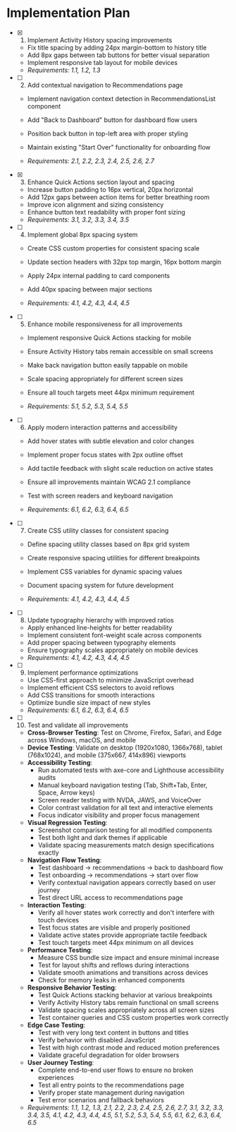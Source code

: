 # Implementation Plan

- [x] 1. Implement Activity History spacing improvements


  - Fix title spacing by adding 24px margin-bottom to history title
  - Add 8px gaps between tab buttons for better visual separation
  - Implement responsive tab layout for mobile devices
  - _Requirements: 1.1, 1.2, 1.3_




- [ ] 2. Add contextual navigation to Recommendations page
  - Implement navigation context detection in RecommendationsList component
  - Add "Back to Dashboard" button for dashboard flow users


  - Position back button in top-left area with proper styling
  - Maintain existing "Start Over" functionality for onboarding flow
  - _Requirements: 2.1, 2.2, 2.3, 2.4, 2.5, 2.6, 2.7_

- [x] 3. Enhance Quick Actions section layout and spacing


  - Increase button padding to 16px vertical, 20px horizontal
  - Add 12px gaps between action items for better breathing room
  - Improve icon alignment and sizing consistency
  - Enhance button text readability with proper font sizing
  - _Requirements: 3.1, 3.2, 3.3, 3.4, 3.5_



- [ ] 4. Implement global 8px spacing system
  - Create CSS custom properties for consistent spacing scale
  - Update section headers with 32px top margin, 16px bottom margin
  - Apply 24px internal padding to card components
  - Add 40px spacing between major sections


  - _Requirements: 4.1, 4.2, 4.3, 4.4, 4.5_

- [ ] 5. Enhance mobile responsiveness for all improvements
  - Implement responsive Quick Actions stacking for mobile
  - Ensure Activity History tabs remain accessible on small screens
  - Make back navigation button easily tappable on mobile

  - Scale spacing appropriately for different screen sizes
  - Ensure all touch targets meet 44px minimum requirement
  - _Requirements: 5.1, 5.2, 5.3, 5.4, 5.5_

- [ ] 6. Apply modern interaction patterns and accessibility
  - Add hover states with subtle elevation and color changes

  - Implement proper focus states with 2px outline offset
  - Add tactile feedback with slight scale reduction on active states
  - Ensure all improvements maintain WCAG 2.1 compliance
  - Test with screen readers and keyboard navigation
  - _Requirements: 6.1, 6.2, 6.3, 6.4, 6.5_



- [ ] 7. Create CSS utility classes for consistent spacing
  - Define spacing utility classes based on 8px grid system
  - Create responsive spacing utilities for different breakpoints
  - Implement CSS variables for dynamic spacing values
  - Document spacing system for future development



  - _Requirements: 4.1, 4.2, 4.3, 4.4, 4.5_

- [ ] 8. Update typography hierarchy with improved ratios
  - Apply enhanced line-heights for better readability
  - Implement consistent font-weight scale across components
  - Add proper spacing between typography elements
  - Ensure typography scales appropriately on mobile devices
  - _Requirements: 4.1, 4.2, 4.3, 4.4, 4.5_

- [ ] 9. Implement performance optimizations
  - Use CSS-first approach to minimize JavaScript overhead
  - Implement efficient CSS selectors to avoid reflows
  - Add CSS transitions for smooth interactions
  - Optimize bundle size impact of new styles
  - _Requirements: 6.1, 6.2, 6.3, 6.4, 6.5_

- [ ] 10. Test and validate all improvements
  - **Cross-Browser Testing**: Test on Chrome, Firefox, Safari, and Edge across Windows, macOS, and mobile
  - **Device Testing**: Validate on desktop (1920x1080, 1366x768), tablet (768x1024), and mobile (375x667, 414x896) viewports
  - **Accessibility Testing**: 
    - Run automated tests with axe-core and Lighthouse accessibility audits
    - Manual keyboard navigation testing (Tab, Shift+Tab, Enter, Space, Arrow keys)
    - Screen reader testing with NVDA, JAWS, and VoiceOver
    - Color contrast validation for all text and interactive elements
    - Focus indicator visibility and proper focus management
  - **Visual Regression Testing**: 
    - Screenshot comparison testing for all modified components
    - Test both light and dark themes if applicable
    - Validate spacing measurements match design specifications exactly
  - **Navigation Flow Testing**:
    - Test dashboard → recommendations → back to dashboard flow
    - Test onboarding → recommendations → start over flow
    - Verify contextual navigation appears correctly based on user journey
    - Test direct URL access to recommendations page
  - **Interaction Testing**:
    - Verify all hover states work correctly and don't interfere with touch devices
    - Test focus states are visible and properly positioned
    - Validate active states provide appropriate tactile feedback
    - Test touch targets meet 44px minimum on all devices
  - **Performance Testing**:
    - Measure CSS bundle size impact and ensure minimal increase
    - Test for layout shifts and reflows during interactions
    - Validate smooth animations and transitions across devices
    - Check for memory leaks in enhanced components
  - **Responsive Behavior Testing**:
    - Test Quick Actions stacking behavior at various breakpoints
    - Verify Activity History tabs remain functional on small screens
    - Validate spacing scales appropriately across all screen sizes
    - Test container queries and CSS custom properties work correctly
  - **Edge Case Testing**:
    - Test with very long text content in buttons and titles
    - Verify behavior with disabled JavaScript
    - Test with high contrast mode and reduced motion preferences
    - Validate graceful degradation for older browsers
  - **User Journey Testing**:
    - Complete end-to-end user flows to ensure no broken experiences
    - Test all entry points to the recommendations page
    - Verify proper state management during navigation
    - Test error scenarios and fallback behaviors
  - _Requirements: 1.1, 1.2, 1.3, 2.1, 2.2, 2.3, 2.4, 2.5, 2.6, 2.7, 3.1, 3.2, 3.3, 3.4, 3.5, 4.1, 4.2, 4.3, 4.4, 4.5, 5.1, 5.2, 5.3, 5.4, 5.5, 6.1, 6.2, 6.3, 6.4, 6.5_